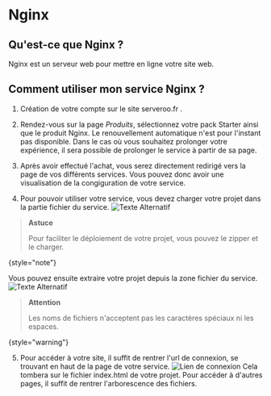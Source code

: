 # Nginx
## Qu'est-ce que Nginx ?

Nginx est un serveur web pour mettre en ligne votre site web.

## Comment utiliser mon service Nginx ?

1. Création de votre compte sur le site serveroo.fr .
2. Rendez-vous sur la page *Produits*, sélectionnez votre pack Starter ainsi que le produit Nginx.
   Le renouvellement automatique n'est pour l'instant pas disponible. Dans le cas où vous souhaitez prolonger votre expérience, il sera possible de prolonger le service à partir de sa page.

3. Après avoir effectué l'achat, vous serez directement redirigé vers la page de vos différents services. Vous pouvez donc avoir une visualisation de la congiguration de votre service.

4. Pour pouvoir utiliser votre service, vous devez charger votre projet dans la partie fichier du service.
   ![Texte Alternatif](upload.png)

> **Astuce**
>
> Pour faciliter le déploiement de votre projet, vous pouvez le zipper et le charger.
>
{style="note"}

Vous pouvez ensuite extraire votre projet depuis la zone fichier du service.
![Texte Alternatif](zip.png)

> **Attention**
>
> Les noms de fichiers n'acceptent pas les caractères spéciaux ni les espaces.
>
{style="warning"}

5. Pour accéder à votre site, il suffit de rentrer l'url de connexion, se trouvant en haut de la page de votre service.
   ![Lien de connexion](lien_connexion_nginx.png)
   Cela tombera sur le fichier index.html de votre projet.
   Pour accéder à d'autres pages, il suffit de rentrer l'arborescence des fichiers.
